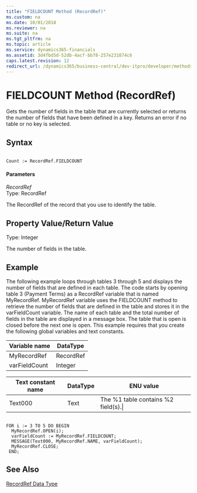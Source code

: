 ```yaml
---
title: "FIELDCOUNT Method (RecordRef)"
ms.custom: na
ms.date: 10/01/2018
ms.reviewer: na
ms.suite: na
ms.tgt_pltfrm: na
ms.topic: article
ms.service: dynamics365-financials
ms.assetid: 3d4fbd5d-52db-4acf-bb78-257e231874c6
caps.latest.revision: 12
redirect_url: /dynamics365/business-central/dev-itpro/developer/methods-auto/al-method-reference
---
```


 

# FIELDCOUNT Method (RecordRef)
Gets the number of fields in the table that are currently selected or returns the number of fields that have been defined in a key. Returns an error if no table or no key is selected.  
  
## Syntax  
  
```  
  
Count := RecordRef.FIELDCOUNT  
```  
  
#### Parameters  
 *RecordRef*  
 Type: RecordRef  
  
 The RecordRef of the record that you use to identify the table.  
  
## Property Value/Return Value  
 Type: Integer  
  
 The number of fields in the table.  
  
## Example  
 The following example loops through tables 3 through 5 and displays the number of fields that are defined in each table. The code starts by opening table 3 \(Payment Terms\) as a RecordRef variable that is named MyRecordRef. MyRecordRef variable uses the FIELDCOUNT method to retrieve the number of fields that are defined in the table and stores it in the varFieldCount variable. The name of each table and the total number of fields in the table are displayed in a message box. The table that is open is closed before the next one is open. This example requires that you create the following global variables and text constants.  
  
|Variable name|DataType|  
|-------------------|--------------|  
|MyRecordRef|RecordRef|  
|varFieldCount|Integer|  
  
|Text constant name|DataType|ENU value|  
|------------------------|--------------|---------------|  
|Text000|Text|The %1 table contains %2 field\(s\).\\|  
  
```  
  
FOR i := 3 TO 5 DO BEGIN  
  MyRecordRef.OPEN(i);  
  varFieldCount := MyRecordRef.FIELDCOUNT;  
  MESSAGE(Text000, MyRecordRef.NAME, varFieldCount);  
  MyRecordRef.CLOSE;  
 END;  
```  
  
## See Also  
 [RecordRef Data Type](../datatypes/devenv-RecordRef-Data-Type.md)